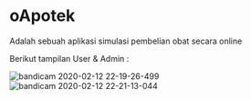 # oApotek
Adalah sebuah aplikasi simulasi pembelian obat secara online


Berikut tampilan User & Admin :

![bandicam 2020-02-12 22-19-26-499](https://user-images.githubusercontent.com/54944887/78872788-fcd70880-7a73-11ea-88c9-63ea2e3fecb5.jpg)
![bandicam 2020-02-12 22-21-13-044](https://user-images.githubusercontent.com/54944887/78872796-ffd1f900-7a73-11ea-871e-30280495ce65.jpg)
